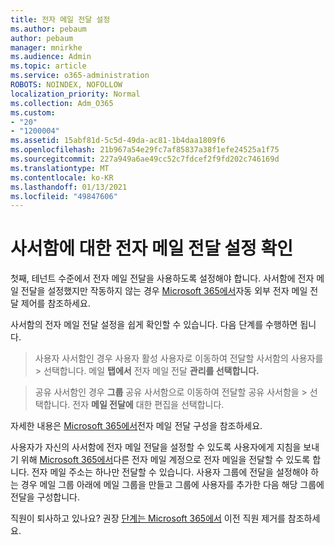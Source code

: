 ```yaml
---
title: 전자 메일 전달 설정
ms.author: pebaum
author: pebaum
manager: mnirkhe
ms.audience: Admin
ms.topic: article
ms.service: o365-administration
ROBOTS: NOINDEX, NOFOLLOW
localization_priority: Normal
ms.collection: Adm_O365
ms.custom:
- "20"
- "1200004"
ms.assetid: 15abf81d-5c5d-49da-ac81-1b4daa1809f6
ms.openlocfilehash: 21b967a54e29fc7af85837a38f1efe24525a1f75
ms.sourcegitcommit: 227a949a6ae49cc52c7fdcef2f9fd202c746169d
ms.translationtype: MT
ms.contentlocale: ko-KR
ms.lasthandoff: 01/13/2021
ms.locfileid: "49847606"
---
```

# <a name="check-the-email-forwarding-settings-for-a-mailbox"></a>사서함에 대한 전자 메일 전달 설정 확인

첫째, 테넌트 수준에서 전자 메일 전달을 사용하도록 설정해야 합니다. 사서함에 전자 메일 전달을 설정했지만 작동하지 않는 경우 [Microsoft 365에서](https://docs.microsoft.com/microsoft-365/security/office-365-security/external-email-forwarding?view=o365-worldwide)자동 외부 전자 메일 전달 제어를 참조하세요.

사서함의 전자 메일 전달 설정을 쉽게 확인할 수 있습니다. 다음 단계를 수행하면 됩니다.
  
> 사용자 사서함인 경우 사용자  활성 사용자로 이동하여 전달할 사서함의 사용자를 \>  선택합니다. 메일 **탭에서** 전자 메일 전달 **관리를 선택합니다.**

> 공유 사서함인 경우 **그룹** 공유 사서함으로 이동하여 전달할 공유 사서함을 \>  선택합니다. 전자 **메일 전달에** 대한 편집을 선택합니다.

자세한 내용은 [Microsoft 365에서](https://docs.microsoft.com/microsoft-365/admin/email/configure-email-forwarding)전자 메일 전달 구성을 참조하세요.
  
사용자가 자신의 사서함에 전자 메일 전달을 설정할 수 있도록 사용자에게 지침을 보내기 위해 [Microsoft 365에서](https://support.office.com/article/Forward-email-from-Office-365-to-another-email-account-1ed4ee1e-74f8-4f53-a174-86b748ff6a0e)다른 전자 메일 계정으로 전자 메일을 전달할 수 있도록 합니다. 전자 메일 주소는 하나만 전달할 수 있습니다. 사용자 그룹에 전달을 설정해야 하는 경우 메일 그룹 아래에 메일 그룹을 만들고 그룹에 사용자를 추가한 다음 해당 그룹에 전달을 구성합니다.
  
직원이 퇴사하고 있나요? 권장 [단계는 Microsoft 365에서](https://docs.microsoft.com/microsoft-365/admin/add-users/remove-former-employee) 이전 직원 제거를 참조하세요.